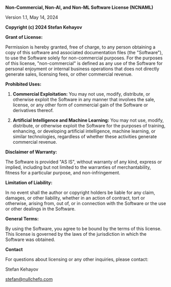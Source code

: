 **Non-Commercial, Non-AI, and Non-ML Software License (NCNAML)**

Version 1.1, May 14, 2024


**Copyright (c) 2024 Stefan Kehayov**


**Grant of License:**

Permission is hereby granted, free of charge, to any person obtaining a copy of this software and associated documentation files (the "Software"), to use the Software solely for non-commercial purposes. For the purposes of this license, "non-commercial" is defined as any use of the Software for personal enjoyment or internal business operations that does not directly generate sales, licensing fees, or other commercial revenue.

**Prohibited Uses:**

1. **Commercial Exploitation:** You may not use, modify, distribute, or otherwise exploit the Software in any manner that involves the sale, license, or any other form of commercial gain of the Software or derivatives thereof.
   
2. **Artificial Intelligence and Machine Learning:** You may not use, modify, distribute, or otherwise exploit the Software for the purposes of training, enhancing, or developing artificial intelligence, machine learning, or similar technologies, regardless of whether these activities generate commercial revenue.

**Disclaimer of Warranty:**

The Software is provided "AS IS", without warranty of any kind, express or implied, including but not limited to the warranties of merchantability, fitness for a particular purpose, and non-infringement.

**Limitation of Liability:**

In no event shall the author or copyright holders be liable for any claim, damages, or other liability, whether in an action of contract, tort or otherwise, arising from, out of, or in connection with the Software or the use or other dealings in the Software.

**General Terms:**

By using the Software, you agree to be bound by the terms of this license. This license is governed by the laws of the jurisdiction in which the Software was obtained.


**Contact**

For questions about licensing or any other inquiries, please contact:

Stefan Kehayov

stefan@nullchefo.com

